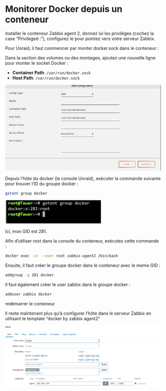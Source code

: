 # Monitorer Docker depuis un conteneur

Installer le conteneur Zabbix agent 2, donnez lui les privilèges (cochez la case “Privileged :”), configurez le pour pointez vers votre serveur Zabbix.

Pour Unraid, il faut commencer par monter docker.sock dans le conteneur : 

Dans la section des volumes ou des montages, ajoutez une nouvelle ligne pour monter le socket Docker :

- **Container Path**: `/var/run/docker.sock`
- **Host Path**: `/var/run/docker.sock`

![Untitled](Monitorer%20Docker%20depuis%20un%20conteneur%20ba06102c43ca4ce98082bc13d31d8770/Untitled.png)

Depuis l’hôte du docker (la console Unraid), exécuter la commande suivante pour trouver l’ID du groupe docker : 

```bash
getent group docker 
```

![Untitled](Monitorer%20Docker%20depuis%20un%20conteneur%20ba06102c43ca4ce98082bc13d31d8770/Untitled%201.png)

Ici, mon GID est 281.

Afin d’utiliser root dans la console du conteneur, exécutez cette commande : 

```bash
docker exec -it --user root zabbix-agent2 /bin/bash
```

Ensuite, il faut créer le groupe docker dans le conteneur avec le meme GID : 

```bash
addgroup -g 281 docker
```

Il faut également créer le user zabbix dans le groupe docker : 

```bash
adduser zabbix docker
```

redémarrer le conteneur

Il reste maintenant plus qu’à configurer l’hôte dans le serveur Zabbix en utilisant le template “docker by zabbix agent2”

![Untitled](Monitorer%20Docker%20depuis%20un%20conteneur%20ba06102c43ca4ce98082bc13d31d8770/Untitled%202.png)